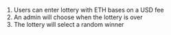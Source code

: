 1. Users can enter lottery with ETH bases on a USD fee
2. An admin will choose when the lottery is over
3. The lottery will select a random winner